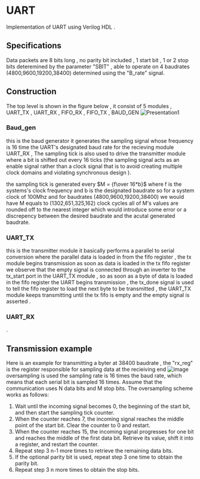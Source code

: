 # UART
Implementation of UART using Verilog HDL .
## Specifications
Data packets are 8 bits long , no parity bit included , 1 start bit , 1 or 2 stop bits deteremined by the parameter "SBIT" , able to operate on 4 baudrates (4800,9600,19200,38400) determined using the "B_rate" signal.
## Construction
The top level is shown in the figure below , it consist of 5 modules , UART_TX , UART_RX , FIFO_RX , FIFO_TX , BAUD_GEN 
![Presentation1](https://github.com/mahmoudyousry32/UART/assets/123260720/6bd5e53a-b464-451a-880f-6d7bda836d1e) 
### Baud_gen 
this is the baud generator it generates the sampling signal whose frequency is 16 time the UART's designated baud rate for the recieving module UART_RX , The sampling tick is also used to drive the transmitter module where a bit is shifted out every 16 ticks (the sampling signal acts as an enable signal rather than a clock signal that is to avoid creating multiple clock domains and violating synchronous design ).

the sampling tick is generated every $M = {f\over 16*b}$ where f is the systems's clock frequency and b is the designated baudrate 
so for a system clock of 100Mhz and for baudrates (4800,9600,19200,38400) we would have M equals to (1302,651,325,162) clock cycles
all of M's values are rounded off to the nearest integer which would introduce some error or a discrepency between the desired baudrate and the acutal generated baudrate.

### UART_TX
this is the transmitter module it basically performs a parallel to serial conversion where the parallel data is loaded in from the fifo register , the tx module begins transmission as soon as data is loaded in the tx fifo register 
we observe that the empty signal is connected through an inverter to the tx_start port in the UART_TX module , so as soon as a byte of data is loaded in the fifo register the UART begins transmission , the tx_done signal is used to 
tell the fifo register to load the next byte to be transmitted , the UART_TX module keeps transmitting until the tx fifo is empty and the empty signal is asserted . 
### UART_RX
 .
## Transmission example
Here is an example for transmitting a byter at 38400 baudrate , the "rx_reg" is the register responsible for sampling data at the recieiving end 
![image](https://github.com/mahmoudyousry32/UART/assets/123260720/b7024aa1-a085-4660-883b-7357be03033e)
oversampling is used the sampling rate is 16 times the baud rate, which means that
each serial bit is sampled 16 times. Assume that the communication uses N data bits
and M stop bits. The oversampling scheme works as follows:
1) Wait until the incoming signal becomes 0, the beginning of the start bit, and
then start the sampling tick counter.
2) When the counter reaches 7, the incoming signal reaches the middle point of the
start bit. Clear the counter to 0 and restart.
3) When the counter reaches 15, the incoming signal progresses for one bit and
reaches the middle of the first data bit. Retrieve its value, shift it into a register,
and restart the counter.
4) Repeat step 3 n-1 more times to retrieve the remaining data bits.
5) If the optional parity bit is used, repeat step 3 one time to obtain the parity bit.
6) Repeat step 3 n more times to obtain the stop bits.
